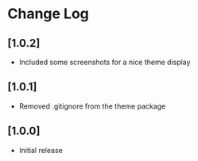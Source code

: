# Change Log

## [1.0.2]
- Included some screenshots for a nice theme display

## [1.0.1]
- Removed .gitignore from the theme package

## [1.0.0]
- Initial release
